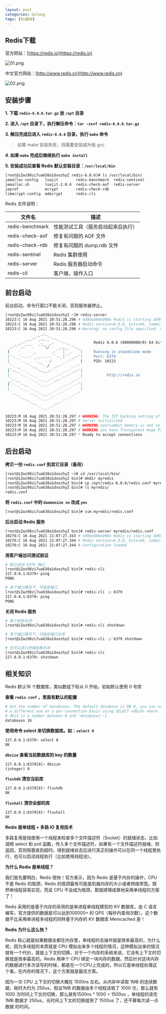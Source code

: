 ```yaml
---
layout: post
categories: Golang
tags: [Go基础]
---
```


## Redis下载

官方网站：[https://redis.io](https://redis.io)

![01.png](/static/images/20210816/01.png)

中文官方网站：[http://www.redis.cn](http://www.redis.cn)

![02.png](/static/images/20210816/02.png)

## 安装步骤

**1. 下载 `redis-6.0.6.tar.gz` 放 `/opt` 目录**

**2. 进入 `/opt` 目录下，执行解压命令：`tar -zxvf redis-6.0.6.tar.gz`**

**3. 解压完成后进入 `redis-6.0.6` 目录，执行 `make` 命令**

> 如果 make 安装失败，则需要安装或升级 gcc

**4. 如果 `make` 完成后继续执行 `make install`**

**5. 安装成功后查看 Redis 默认安装目录：`/usr/local/bin`**

```bash
[root@iZwz98zi7ua638a1dxozhyZ redis-6.0.6]# ls /usr/local/bin/
jemalloc-config   luajit        redis-benchmark  redis-sentinel
jemalloc.sh       luajit-2.0.4  redis-check-aof  redis-server
jeprof            mcrypt        redis-check-rdb
libmcrypt-config  mdecrypt      redis-cli
```

Redis 文件说明：

| 文件名          | 描述                               |
| --------------- | ---------------------------------- |
| redis-benchmark | 性能测试工具（服务启动起来后执行） |
| redis-check-aof | 修复有问题的 AOF 文件              |
| redis-check-rdb | 修复有问题的 dump.rdb 文件         |
| redis-sentinel  | Redis 集群使用                     |
| redis-server    | Redis 服务器启动命令               |
| redis-cli       | 客户端，操作入口                   |

## 前台启动

前台启动，命令行窗口不能关闭，否则服务器停止。

```bash
[root@iZwz98zi7ua638a1dxozhyZ ~]# redis-server
10223:C 16 Aug 2021 20:51:28.296 # oO0OoO0OoO0Oo Redis is starting oO0OoO0OoO0Oo
10223:C 16 Aug 2021 20:51:28.296 # Redis version=6.0.6, bits=64, commit=00000000, modified=0, pid=10223, just started
10223:C 16 Aug 2021 20:51:28.296 # Warning: no config file specified, using the default config. In order to specify a config file use redis-server /path/to/redis.conf
                _._
           _.-``__ ''-._
      _.-``    `.  `_.  ''-._           Redis 6.0.6 (00000000/0) 64 bit
  .-`` .-```.  ```\/    _.,_ ''-._
 (    '      ,       .-`  | `,    )     Running in standalone mode
 |`-._`-...-` __...-.``-._|'` _.-'|     Port: 6379
 |    `-._   `._    /     _.-'    |     PID: 10223
  `-._    `-._  `-./  _.-'    _.-'
 |`-._`-._    `-.__.-'    _.-'_.-'|
 |    `-._`-._        _.-'_.-'    |           http://redis.io
  `-._    `-._`-.__.-'_.-'    _.-'
 |`-._`-._    `-.__.-'    _.-'_.-'|
 |    `-._`-._        _.-'_.-'    |
  `-._    `-._`-.__.-'_.-'    _.-'
      `-._    `-.__.-'    _.-'
          `-._        _.-'
              `-.__.-'

10223:M 16 Aug 2021 20:51:28.297 # WARNING: The TCP backlog setting of 511 cannot be enforced because /proc/sys/net/core/somaxconn is set to the lower value of 128.
10223:M 16 Aug 2021 20:51:28.297 # Server initialized
10223:M 16 Aug 2021 20:51:28.297 # WARNING overcommit_memory is set to 0! Background save may fail under low memory condition. To fix this issue add 'vm.overcommit_memory = 1' to /etc/sysctl.conf and then reboot or run the command 'sysctl vm.overcommit_memory=1' for this to take effect.
10223:M 16 Aug 2021 20:51:28.297 # WARNING you have Transparent Huge Pages (THP) support enabled in your kernel. This will create latency and memory usage issues with Redis. To fix this issue run the command 'echo never > /sys/kernel/mm/transparent_hugepage/enabled' as root, and add it to your /etc/rc.local in order to retain the setting after a reboot. Redis must be restarted after THP is disabled.
10223:M 16 Aug 2021 20:51:28.297 * Ready to accept connections
```

## 后台启动

**拷贝一份 `redis.conf` 到其它目录（备用）**

```bash
[root@iZwz98zi7ua638a1dxozhyZ ~]# cd /usr/local/bin/
[root@iZwz98zi7ua638a1dxozhyZ bin]# mkdir myredis
[root@iZwz98zi7ua638a1dxozhyZ bin]# cp /opt/redis-6.0.6/redis.conf myredis
[root@iZwz98zi7ua638a1dxozhyZ bin]# ls myredis/
redis.conf
```

**将 `redis.conf` 中的 `daemonize no` 改成 `yes`**

```bash
[root@iZwz98zi7ua638a1dxozhyZ bin]# vim myredis/redis.conf
```

**后台启动 Redis 服务**

```bash
[root@iZwz98zi7ua638a1dxozhyZ bin]# redis-server myredis/redis.conf
10276:C 16 Aug 2021 21:07:27.343 # oO0OoO0OoO0Oo Redis is starting oO0OoO0OoO0Oo
10276:C 16 Aug 2021 21:07:27.344 # Redis version=6.0.6, bits=64, commit=00000000, modified=0, pid=10276, just started
10276:C 16 Aug 2021 21:07:27.344 # Configuration loaded
```

**用客户端访问测试验证**

```bash
# 默认访问 6379 端口
[root@iZwz98zi7ua638a1dxozhyZ bin]# redis-cli
127.0.0.1:6379> ping
PONG

# 多个端口情况下，可指定端口
[root@iZwz98zi7ua638a1dxozhyZ bin]# redis-cli -p 6379
127.0.0.1:6379> ping
PONG
```

**关闭 Redis 服务**

```bash
# 单个实例关闭
[root@iZwz98zi7ua638a1dxozhyZ bin]# redis-cli shutdown

# 多个端口情况下，可指定端口关闭
[root@iZwz98zi7ua638a1dxozhyZ bin]# redis-cli -p 6379 shutdown

# 也可以进入终端后再关闭
[root@iZwz98zi7ua638a1dxozhyZ bin]# redis-cli
127.0.0.1:6379> shutdown
```

## 相关知识

Redis 默认16 个数据库，类似数组下标从 0 开始，初始默认使用 0 号库

**查看 `redis.conf` ，里面有默认的配置**

```bash
# Set the number of databases. The default database is DB 0, you can select
# a different one on a per-connection basis using SELECT <dbid> where
# dbid is a number between 0 and 'databases'-1
databases 16
```

**使用命令 select <dbid> 来切换数据库。如：`select 8`**

```bash
127.0.0.1:6379> select 8
OK
```

**`dbsize` 查看当前数据库的 key 的数量**

```bash
127.0.0.1:6379[8]> dbsize
(integer) 0
```

**`flushdb` 清空当前库**

```bash
127.0.0.1:6379[8]> flushdb
OK
```

**`flushall` 清空全部的库**

```bash
127.0.0.1:6379[8]> flushall
OK
```

**Redis 是单线程 + 多路 IO 复用技术**

多路复用是指使用一个线程来检查多个文件描述符（Socket）的就绪状态，比如调用 select 和 poll 函数，传入多个文件描述符，如果有一个文件描述符就绪，则返回，否则阻塞直到超时。得到就绪状态后进行真正的操作可以在同一个线程里执行，也可以启动线程执行（比如使用线程池）。

**为什么 Redis 是单线程？**

我们首先要明白，Redis 很快！官方表示，因为 Redis 是基于内存的操作，CPU 不是 Redis 的瓶颈，Redis 的瓶颈最有可能是机器内存的大小或者网络带宽。既然单线程容易实现，而且 CPU 不会成为瓶颈，那就顺理成章地采用单线程的方案了！

Redis 采用的是基于内存的采用的是单进程单线程模型的 KV 数据库，由 C 语言编写，官方提供的数据是可以达到100000+ 的 QPS（每秒内查询次数）。这个数据不比采用单进程多线程的同样基于内存的 KV 数据库 Memcached 差！

**Redis 为什么这么快？**

Redis 核心就是如果数据全都在内存里，单线程的去操作就是效率最高的，为什么呢，因为多线程的本质就是 CPU 模拟出来多个线程的情况，这种模拟出来的情况就有一个代价，就是上下文的切换，对于一个内存的系统来说，它没有上下文的切换就是效率最高的。Redis 用单个 CPU 绑定一块内存的数据，然后针对这块内存的数据进行多次读写的时候，都是在一个CPU上完成的，所以它是单线程处理这个事。在内存的情况下，这个方案就是最佳方案。

因为一次 CPU 上下文的切换大概在 1500ns 左右。从内存中读取 1MB 的连续数据，耗时大约为 250us，假设1MB 的数据由多个线程读取了 1000 次，那么就有 1000 次时间上下文的切换，那么就有1500ns * 1000 = 1500us ，单线程的读完 1MB 数据才 250us，光时间上下文的切换就用了 1500us 了，还不算每次读一点数据 的时间。
